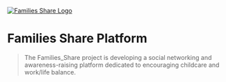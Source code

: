 <a href="https://www.families-share.eu/"><img src="https://www.families-share.eu/uploads/news/id13/56402097_316113995629972_7224902859010080768_n.png" title="Families_Share" alt="Families Share Logo"></a>

# Families Share Platform

> The Families_Share project is developing a social networking and awareness-raising platform dedicated to encouraging childcare and work/life balance. 

